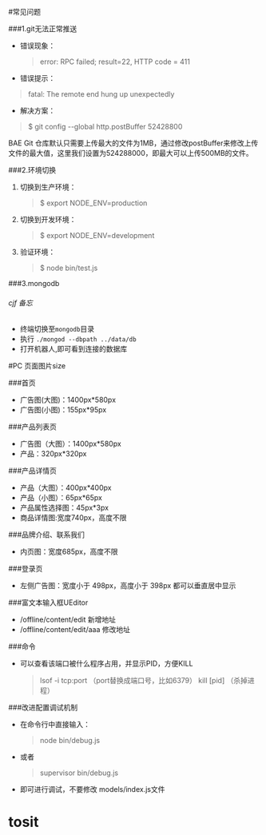 #常见问题

###1.git无法正常推送
- 错误现象：
	> error: RPC failed; result=22, HTTP code = 411
- 错误提示：
> fatal: The remote end hung up unexpectedly
- 解决方案：
> $ git config --global http.postBuffer 52428800

BAE Git 仓库默认只需要上传最大的文件为1MB，通过修改postBuffer来修改上传文件的最大值，这里我们设置为524288000，即最大可以上传500MB的文件。

###2.环境切换
1. 切换到生产环境：
	>$ export NODE_ENV=production
2. 切换到开发环境：
	>$ export NODE_ENV=development
3. 验证环境：	
	>$ node bin/test.js 

###3.mongodb

###### cjf 备忘

- 终端切换至`mongodb`目录
- 执行 `./mongod --dbpath ../data/db`
- 打开机器人,即可看到连接的数据库


#PC 页面图片size

###首页

- 广告图(大图)：1400px*580px
- 广告图(小图)：155px*95px

###产品列表页

- 广告图（大图）：1400px*580px
- 产品：320px*320px

###产品详情页

- 产品（大图）：400px*400px
- 产品（小图）：65px*65px
- 产品属性选择图：45px*3px
- 商品详情图:宽度740px，高度不限

###品牌介绍、联系我们

- 内页图：宽度685px，高度不限

###登录页

- 左侧广告图：宽度小于 498px，高度小于 398px 都可以垂直居中显示

###富文本输入框UEditor
- /offline/content/edit 新增地址
- /offline/content/edit/aaa 修改地址

###命令 
- 可以查看该端口被什么程序占用，并显示PID，方便KILL
    > lsof -i tcp:port  （port替换成端口号，比如6379）
    > kill [pid]  （杀掉进程）

###改进配置调试机制
- 在命令行中直接输入：
    > node bin/debug.js
- 或者
    > supervisor bin/debug.js
- 即可进行调试，不要修改 models/index.js文件
# tosit
